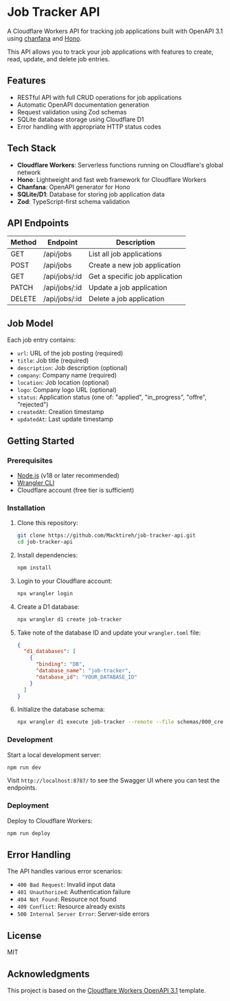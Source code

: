 # Job Tracker API

A Cloudflare Workers API for tracking job applications built with OpenAPI 3.1 using [chanfana](https://github.com/cloudflare/chanfana) and [Hono](https://github.com/honojs/hono).

This API allows you to track your job applications with features to create, read, update, and delete job entries.

## Features

- RESTful API with full CRUD operations for job applications
- Automatic OpenAPI documentation generation
- Request validation using Zod schemas
- SQLite database storage using Cloudflare D1
- Error handling with appropriate HTTP status codes

## Tech Stack

- **Cloudflare Workers**: Serverless functions running on Cloudflare's global network
- **Hono**: Lightweight and fast web framework for Cloudflare Workers
- **Chanfana**: OpenAPI generator for Hono
- **SQLite/D1**: Database for storing job application data
- **Zod**: TypeScript-first schema validation

## API Endpoints

| Method | Endpoint      | Description                    |
| ------ | ------------- | ------------------------------ |
| GET    | /api/jobs     | List all job applications      |
| POST   | /api/jobs     | Create a new job application   |
| GET    | /api/jobs/:id | Get a specific job application |
| PATCH  | /api/jobs/:id | Update a job application       |
| DELETE | /api/jobs/:id | Delete a job application       |

## Job Model

Each job entry contains:

- `url`: URL of the job posting (required)
- `title`: Job title (required)
- `description`: Job description (optional)
- `company`: Company name (required)
- `location`: Job location (optional)
- `logo`: Company logo URL (optional)
- `status`: Application status (one of: "applied", "in_progress", "offre", "rejected")
- `createdAt`: Creation timestamp
- `updatedAt`: Last update timestamp

## Getting Started

### Prerequisites

- [Node.js](https://nodejs.org/) (v18 or later recommended)
- [Wrangler CLI](https://developers.cloudflare.com/workers/wrangler/install-and-update/)
- Cloudflare account (free tier is sufficient)

### Installation

1. Clone this repository:
   ```bash
   git clone https://github.com/Macktireh/job-tracker-api.git
   cd job-tracker-api
   ```

2. Install dependencies:
   ```bash
   npm install
   ```

3. Login to your Cloudflare account:
   ```bash
   npx wrangler login
   ```

4. Create a D1 database:
   ```bash
   npx wrangler d1 create job-tracker
   ```

5. Take note of the database ID and update your `wrangler.toml` file:
   ```json
   {
     "d1_databases": [
       {
         "binding": "DB",
         "database_name": "job-tracker",
         "database_id": "YOUR_DATABASE_ID"
       }
     ]
   }
   ```

6. Initialize the database schema:
   ```bash
   npx wrangler d1 execute job-tracker --remote --file schemas/000_create_job_table.sql
   ```

### Development

Start a local development server:

```bash
npm run dev
```

Visit `http://localhost:8787/` to see the Swagger UI where you can test the endpoints.

### Deployment

Deploy to Cloudflare Workers:

```bash
npm run deploy
```

## Error Handling

The API handles various error scenarios:

- `400 Bad Request`: Invalid input data
- `401 Unauthorized`: Authentication failure
- `404 Not Found`: Resource not found
- `409 Conflict`: Resource already exists
- `500 Internal Server Error`: Server-side errors

## License

MIT

## Acknowledgments

This project is based on the [Cloudflare Workers OpenAPI 3.1](https://github.com/cloudflare/chanfana) template.
